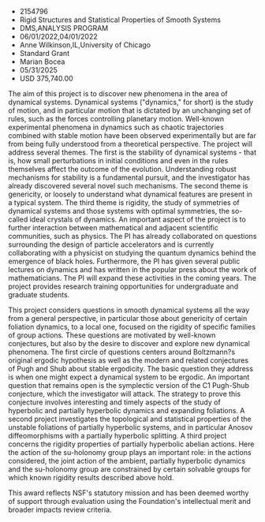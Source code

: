 
* 2154796
* Rigid Structures and Statistical Properties of Smooth Systems
* DMS,ANALYSIS PROGRAM
* 06/01/2022,04/01/2022
* Anne Wilkinson,IL,University of Chicago
* Standard Grant
* Marian Bocea
* 05/31/2025
* USD 375,740.00

The aim of this project is to discover new phenomena in the area of dynamical
systems. Dynamical systems ("dynamics," for short) is the study of motion, and
in particular motion that is dictated by an unchanging set of rules, such as the
forces controlling planetary motion. Well-known experimental phenomena in
dynamics such as chaotic trajectories combined with stable motion have been
observed experimentally but are far from being fully understood from a
theoretical perspective. The project will address several themes. The first is
the stability of dynamical systems - that is, how small perturbations in initial
conditions and even in the rules themselves affect the outcome of the evolution.
Understanding robust mechanisms for stability is a fundamental pursuit, and the
investigator has already discovered several novel such mechanisms. The second
theme is genericity, or loosely to understand what dynamical features are
present in a typical system. The third theme is rigidity, the study of
symmetries of dynamical systems and those systems with optimal symmetries, the
so-called ideal crystals of dynamics. An important aspect of the project is to
further interaction between mathematical and adjacent scientific communities,
such as physics. The PI has already collaborated on questions surrounding the
design of particle accelerators and is currently collaborating with a physicist
on studying the quantum dynamics behind the emergence of black holes.
Furthermore, the PI has given several public lectures on dynamics and has
written in the popular press about the work of mathematicians. The PI will
expand these activities in the coming years. The project provides research
training opportunities for undergraduate and graduate students.

This project considers questions in smooth dynamical systems all the way from a
general perspective, in particular those about genericity of certain foliation
dynamics, to a local one, focused on the rigidity of specific families of group
actions. These questions are motivated by well-known conjectures, but also by
the desire to discover and explore new dynamical phenomena. The first circle of
questions centers around Boltzmann?s original ergodic hypothesis as well as the
modern and related conjectures of Pugh and Shub about stable ergodicity. The
basic question they address is when one might expect a dynamical system to be
ergodic. An important question that remains open is the symplectic version of
the C1 Pugh-Shub conjecture, which the investigator will attack. The strategy to
prove this conjecture involves interesting and timely aspects of the study of
hyperbolic and partially hyperbolic dynamics and expanding foliations. A second
project investigates the topological and statistical properties of the unstable
foliations of partially hyperbolic systems, and in particular Anosov
diffeomorphisms with a partially hyperbolic splitting. A third project concerns
the rigidity properties of partially hyperbolic abelian actions. Here the action
of the su-holonomy group plays an important role: in the actions considered, the
joint action of the ambient, partially hyperbolic dynamics and the su-holonomy
group are constrained by certain solvable groups for which known rigidity
results described above hold.

This award reflects NSF's statutory mission and has been deemed worthy of
support through evaluation using the Foundation's intellectual merit and broader
impacts review criteria.
